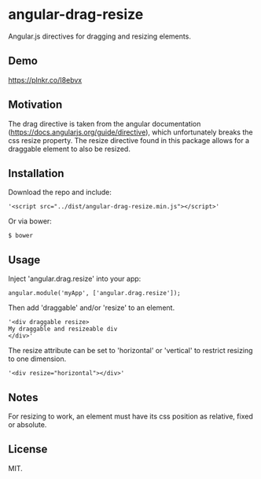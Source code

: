 # angular-drag-resize
Angular.js directives for dragging and resizing elements.

## Demo

https://plnkr.co/I8ebvx

## Motivation
The drag directive is taken from the angular documentation (https://docs.angularjs.org/guide/directive), which unfortunately breaks the css resize property. The resize directive found in this package allows for a draggable element to also be resized.

## Installation
Download the repo and include:
```
'<script src="../dist/angular-drag-resize.min.js"></script>'
```

Or via bower:
```
$ bower
```

## Usage

Inject 'angular.drag.resize' into your app:

```
angular.module('myApp', ['angular.drag.resize']);
```

Then add 'draggable' and/or 'resize' to an element.

```
'<div draggable resize>
My draggable and resizeable div
</div>'
```

The resize attribute can be set to 'horizontal' or 'vertical' to restrict resizing to one dimension.

```
'<div resize="horizontal"></div>'
```

## Notes
For resizing to work, an element must have its css position as relative, fixed or absolute.

## License
MIT.
